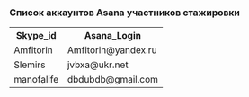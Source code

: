 ### Список аккаунтов Asana участников стажировки

<table>
    <tr>
        <th>Skype_id</th>
        <th>Asana_Login</th>
    </tr>
    <tr>
        <td>Amfitorin</td>
        <td>Amfitorin@yandex.ru</td>
    </tr>
    <tr>
        <td>Slemirs </td>
        <td>jvbxa@ukr.net</td>
    </tr>
    <tr>
	<td>manofalife</td>
	<td>dbdubdb@gmail.com</td>
    </tr>
</table>
